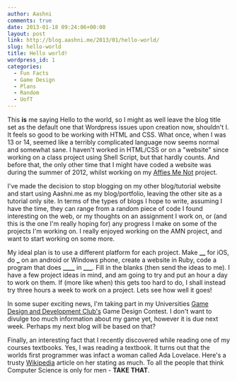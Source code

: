 ```yaml
---
author: Aashni
comments: true
date: 2013-01-18 09:24:06+00:00
layout: post
link: http://blog.aashni.me/2013/01/hello-world/
slug: hello-world
title: Hello world!
wordpress_id: 1
categories:
  - Fun Facts
  - Game Design
  - Plans
  - Random
  - UofT
---
```


This **is** me saying Hello to the world, so I might as well leave the blog title set as the default one that Wordpress issues upon creation now, shouldn't I. It feels so good to be working with HTML and CSS. What once, when I was 13 or 14, seemed like a terribly complicated language now seems normal and somewhat sane. I haven't worked in HTML/CSS or on a "website" since working on a class project using Shell Script, but that hardly counts. And before that, the only other time that I might have coded a website was during the summer of 2012, whilst working on my [Affies Me Not](http://www.aashni.me/scripts/amn) project.

I've made the decision to stop blogging on my other blog/tutorial website and start using Aashni.me as my blog/portfolio, leaving the other site as a tutorial only site. In terms of the types of blogs I hope to write, assuming I have the time, they can range from a random piece of code I found interesting on the web, or my thoughts on an assignment I work on, or (and this is the one I'm really hoping for) any progress I make on some of the projects I'm working on. I really enjoyed working on the AMN project, and want to start working on some more.

My ideal plan is to use a different platform for each project. Make ****\_\_**** for iOS, do ******\_****** on an android or Windows phone, create a website in Ruby, code a program that does **\_\_\_\_** in **\_\_\_**. Fill in the blanks (then send the ideas to me). I have a few project ideas in mind, and am going to try and put an hour a day to work on them. If (more like when) this gets too hard to do, I shall instead try three hours a week to work on a project. Lets see how well it goes!

In some super exciting news, I'm taking part in my Universities [Game Design and Development Club's](http://utgddc.com/) Game Design Contest. I don't want to divulge too much information about my game yet, however it is due next week. Perhaps my next blog will be based on that?

Finally, an interesting fact that I recently discovered while reading one of my courses textbooks. Yes, I was reading a textbook. It turns out that the worlds first programmer was infact a woman called Ada Lovelace. Here's a trusty [Wikipedia](http://en.wikipedia.org/wiki/Ada_Lovelace) article on her stating as much. To all the people that think Computer Science is only for men - **TAKE THAT**.
